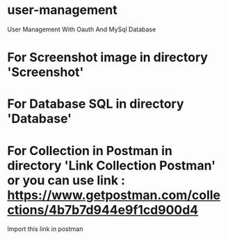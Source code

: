 # user-management
User Management With Oauth And MySql Database

# For Screenshot image in directory 'Screenshot'
# For Database SQL in directory 'Database'
# For Collection in Postman in directory 'Link Collection Postman' or you can use link : https://www.getpostman.com/collections/4b7b7d944e9f1cd900d4
Import this link in postman
